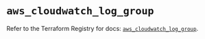 # `aws_cloudwatch_log_group`

Refer to the Terraform Registry for docs: [`aws_cloudwatch_log_group`](https://registry.terraform.io/providers/hashicorp/aws/6.8.0/docs/resources/cloudwatch_log_group).
